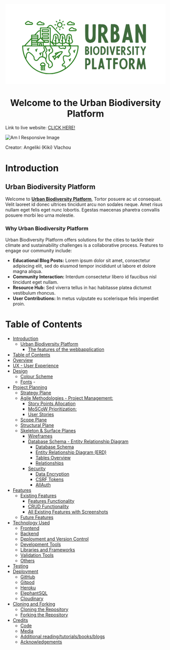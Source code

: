 <p align="center">
  <img src="documentation/readme/ubp-logo.png" alt="Urban Biodiversity Platform Logo">
</p>
<h1 align="center">Welcome to the Urban Biodiversity Platform</h1>


Link to live website: [CLICK HERE!](https://ubp-7ea7f2ca1a6d.herokuapp.com/)

![Am I Responsive Image](documentation/screenshots/responsive.JPG)

Creator: Angeliki (Kiki) Vlachou

# Introduction

## Urban Biodiversity Platform

Welcome to [**Urban Biodiversity Platform**](https://ubp-7ea7f2ca1a6d.herokuapp.com/), 
Tortor posuere ac ut consequat. Velit laoreet id donec ultrices tincidunt arcu non sodales neque. Amet risus nullam eget felis eget nunc lobortis. Egestas maecenas pharetra convallis posuere morbi leo urna molestie.


### Why Urban Biodiversity Platform

Urban Biodiversity Platform offers solutions for the cities to tackle their climate and sustainability challenges is a collaborative process. 
Features to engage our community include:

- **Educational Blog Posts:** Lorem ipsum dolor sit amet, consectetur adipiscing elit, sed do eiusmod tempor incididunt ut labore et dolore magna aliqua.
- **Community Interaction:** Interdum consectetur libero id faucibus nisl tincidunt eget nullam. 
- **Resource Hub:** Sed viverra tellus in hac habitasse platea dictumst vestibulum rhoncus. 
- **User Contributions:** In metus vulputate eu scelerisque felis imperdiet proin.



# Table of Contents
- [Introduction](#introduction)
  - [Urban Biodiversity Platform](#urban-biodiversity-platform)
    - [The features of the webbapplication](#the-features-of-the-webbapplication)   
- [Table of Contents](#table-of-contents)
- [Overview](#overview)
- [UX - User Experience](#ux---user-experience)
- [Design](#design)
  - [Colour Scheme](#colour-scheme)
  - [Fonts](#fonts)    -      
- [Project Planning](#project-planning)
  - [Strategy Plane](#strategy-plane)
  - [Agile Methodologies - Project Management:](#agile-methodologies---project-management)
    - [Story Points Allocation](#story-points-allocation)    
    - [MoSCoW Prioritization:](#moscow-prioritization)
    - [User Stories](#user-stories)            
  - [Scope Plane](#scope-plane)
  - [Structural Plane](#structural-plane)
  - [Skeleton \& Surface Planes](#skeleton--surface-planes)
    - [Wireframes](#wireframes)      
    - [Database Schema - Entity Relationship Diagram](#database-schema---entity-relationship-diagram)
      - [Database Schema](#database-schema)
      - [Entity Relationship Diagram (ERD)](#entity-relationship-diagram-erd)
      - [Tables Overview](#tables-overview)
      - [Relationships](#relationships)      
    - [Security](#security)
      - [Data Encryption](#data-encryption)
      - [CSRF Tokens](#csrf-tokens)
      - [AllAuth](#allauth)
- [Features](#features)
  - [Existing Features](#existing-features)
    - [Features Functionality](#features-functionality)
    - [CRUD Functionality](#crud-functionality)
    - [All Existing Features with Screenshots](#all-existing-features-with-screenshots)      
  - [Future Features](#future-features)
- [Technology Used](#technology-used)
  - [Frontend](#frontend)
  - [Backend](#backend)
  - [Deployment and Version Control](#deployment-and-version-control)
  - [Development Tools](#development-tools)
  - [Libraries and Frameworks](#libraries-and-frameworks)
  - [Validation Tools](#validation-tools)
  - [Others](#others)
- [Testing](#testing)
- [Deployment](#deployment)
  - [GitHub](#github)
  - [Gitpod](#gitpod)
  - [Heroku](#heroku)
  - [ElephantSQL](#elephantsql)
  - [Cloudinary](#cloudinary)
- [Cloning and Forking](#cloning-and-forking)
  - [Cloning the Repository](#cloning-the-repository)
  - [Forking the Repository](#forking-the-repository)
- [Credits](#credits)
  - [Code](#code)
  - [Media](#media)
  - [Additional reading/tutorials/books/blogs](#additional-readingtutorialsbooksblogs)
  - [Acknowledgements](#acknowledgements)